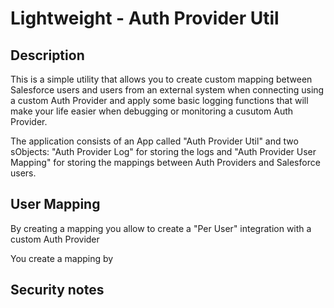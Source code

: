 # Lightweight - Auth Provider Util
## Description
This is a simple utility that allows you to create custom mapping between Salesforce users and users from an external system when connecting using a custom Auth Provider and apply some basic logging functions that will make your life easier when debugging or monitoring a cusutom Auth Provider.

The application consists of an App called "Auth Provider Util" and two sObjects: "Auth Provider Log" for storing the logs and "Auth Provider User Mapping" for storing the mappings between Auth Providers and Salesforce users.

## 

## User Mapping
By creating a mapping you allow to create a "Per User" integration with a custom Auth Provider

You create a mapping by 


## Security notes
